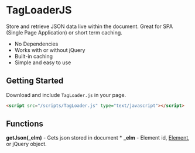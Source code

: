 # TagLoaderJS
Store and retrieve JSON data live within the document. Great for SPA (Single Page Application) or short term caching.

* No Dependencies
* Works with or without jQuery
* Built-in caching
* Simple and easy to use

## Getting Started
Download and include `TagLoader.js` in your page.

```html
<script src="/scripts/TagLoader.js" type="text/javascript"></script>
```

## Functions

**getJson(_elm)** - Gets json stored in document
	* **_elm** - Element id, [Element](https://developer.mozilla.org/en-US/docs/Web/API/Element), or jQuery object.